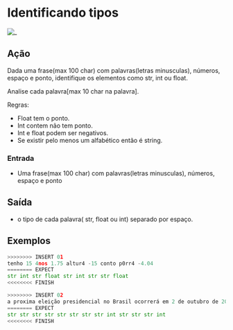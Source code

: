 # Identificando tipos

![_](https://raw.githubusercontent.com/qxcodefup/arcade/master/base/identificando/cover.jpg)

## Ação

Dada uma frase(max 100 char) com palavras(letras minusculas), números, espaço e ponto, identifique os elementos como str, int ou float.

Analise cada palavra\[max 10 char na palavra\].

Regras:

* Float tem o ponto.
* Int contem não tem ponto.
* Int e float podem ser negativos.
* Se existir pelo menos um alfabético então é string.

### Entrada

* Uma frase(max 100 char) com palavras(letras minusculas), números, espaço e ponto

## Saída

* o tipo de cada palavra( str, float ou int) separado por espaço.  

## Exemplos  

``` py
>>>>>>>> INSERT 01
tenho 15 4nos 1.75 altur4 -15 conto p0rr4 -4.04
======== EXPECT
str int str float str int str str float
<<<<<<<< FINISH
```

```py
>>>>>>>> INSERT 02
a proxima eleição presidencial no Brasil ocorrerá em 2 de outubro de 2018
======== EXPECT
str str str str str str str str int str str str int
<<<<<<<< FINISH
```

<!--
>>>>>>>> INSERT 03
aa 1 -2.0
======== EXPECT
str int float
<<<<<<<< FINISH
```

```py
>>>>>>>> INSERT 04
02a -x1 -4.b54 p0
======== EXPECT
str str str str
<<<<<<<< FINISH
```

```py
>>>>>>>> INSERT 05
-pato -40 -5.4
======== EXPECT
str int float
<<<<<<<< FINISH
```

```py
>>>>>>>> INSERT 06
02 -1 -4.54 p0
======== EXPECT
int int float str
<<<<<<<< FINISH
-->

